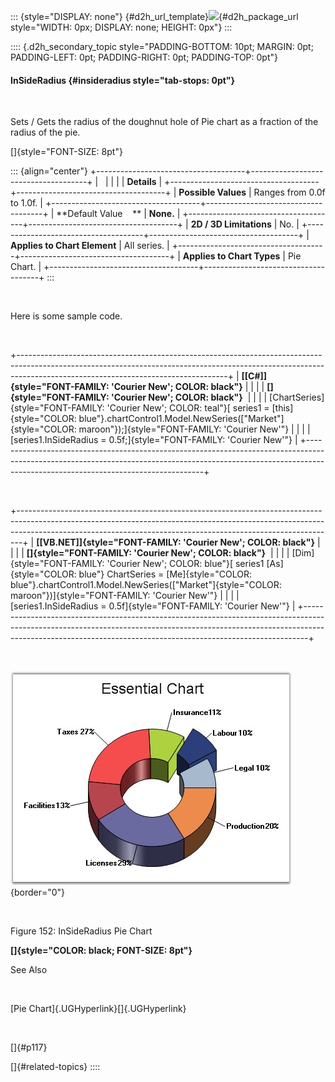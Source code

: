 ::: {style="DISPLAY: none"}
[](ms-xhelp:///?Id=d2h_url_template){#d2h_url_template}![](!package_url!){#d2h_package_url style="WIDTH: 0px; DISPLAY: none; HEIGHT: 0px"}
:::

:::: {.d2h_secondary_topic style="PADDING-BOTTOM: 10pt; MARGIN: 0pt; PADDING-LEFT: 0pt; PADDING-RIGHT: 0pt; PADDING-TOP: 0pt"}
#### InSideRadius {#insideradius style="tab-stops: 0pt"}

 

Sets / Gets the radius of the doughnut hole of Pie chart as a fraction of the radius of the pie.

[]{style="FONT-SIZE: 8pt"} 

::: {align="center"}
+-------------------------------------+-------------------------------------+
|                                                                           |
|                                                                           |
| **Details**                                                               |
+-------------------------------------+-------------------------------------+
| **Possible Values**                 | Ranges from 0.0f to 1.0f.           |
+-------------------------------------+-------------------------------------+
| **Default Value    **               | **None.**                           |
+-------------------------------------+-------------------------------------+
| **2D / 3D Limitations**             | No.                                 |
+-------------------------------------+-------------------------------------+
| **Applies to Chart Element**        | All series.                         |
+-------------------------------------+-------------------------------------+
| **Applies to Chart Types**          | Pie Chart.                          |
+-------------------------------------+-------------------------------------+
:::

 

Here is some sample code.

 

+----------------------------------------------------------------------------------------------------------------------------------------------------------------------------------------------------------------+
| **[\[C#\]]{style="FONT-FAMILY: 'Courier New'; COLOR: black"}**                                                                                                                                                 |
|                                                                                                                                                                                                                |
| **[]{style="FONT-FAMILY: 'Courier New'; COLOR: black"}**                                                                                                                                                       |
|                                                                                                                                                                                                                |
| [ChartSeries]{style="FONT-FAMILY: 'Courier New'; COLOR: teal"}[ series1 = [this]{style="COLOR: blue"}.chartControl1.Model.NewSeries([\"Market\"]{style="COLOR: maroon"});]{style="FONT-FAMILY: 'Courier New'"} |
|                                                                                                                                                                                                                |
| [series1.InSideRadius = 0.5f;]{style="FONT-FAMILY: 'Courier New'"}                                                                                                                                             |
+----------------------------------------------------------------------------------------------------------------------------------------------------------------------------------------------------------------+

 

+-------------------------------------------------------------------------------------------------------------------------------------------------------------------------------------------------------------------------------------------+
| **[\[VB.NET\]]{style="FONT-FAMILY: 'Courier New'; COLOR: black"}**                                                                                                                                                                        |
|                                                                                                                                                                                                                                           |
| **[]{style="FONT-FAMILY: 'Courier New'; COLOR: black"}**                                                                                                                                                                                  |
|                                                                                                                                                                                                                                           |
| [Dim]{style="FONT-FAMILY: 'Courier New'; COLOR: blue"}[ series1 [As]{style="COLOR: blue"} ChartSeries = [Me]{style="COLOR: blue"}.chartControl1.Model.NewSeries([\"Market\"]{style="COLOR: maroon"})]{style="FONT-FAMILY: 'Courier New'"} |
|                                                                                                                                                                                                                                           |
| [series1.InSideRadius = 0.5f]{style="FONT-FAMILY: 'Courier New'"}                                                                                                                                                                         |
+-------------------------------------------------------------------------------------------------------------------------------------------------------------------------------------------------------------------------------------------+

 

![](ImagesExt/image84_152.jpg){border="0"}

 

Figure 152: InSideRadius Pie Chart

**[]{style="COLOR: black; FONT-SIZE: 8pt"}** 

See Also

 

[Pie Chart]{.UGHyperlink}[]{.UGHyperlink}

 

[]{#p117} 

[]{#related-topics}
::::
